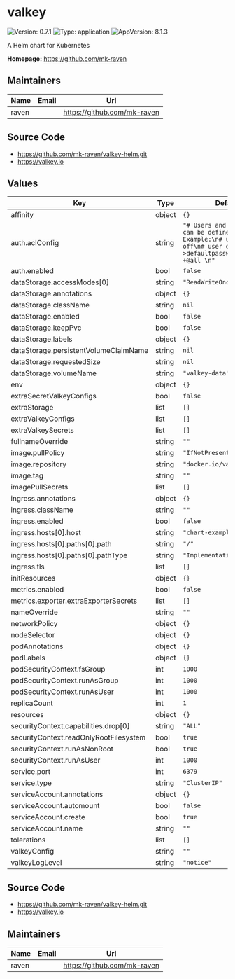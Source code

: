 # valkey

![Version: 0.7.1](https://img.shields.io/badge/Version-0.7.1-informational?style=flat-square) ![Type: application](https://img.shields.io/badge/Type-application-informational?style=flat-square) ![AppVersion: 8.1.3](https://img.shields.io/badge/AppVersion-8.1.3-informational?style=flat-square)

A Helm chart for Kubernetes

**Homepage:** <https://github.com/mk-raven>

## Maintainers

| Name | Email | Url |
| ---- | ------ | --- |
| raven |  | <https://github.com/mk-raven> |

## Source Code

* <https://github.com/mk-raven/valkey-helm.git>
* <https://valkey.io>

## Values

| Key | Type | Default | Description |
|-----|------|---------|-------------|
| affinity | object | `{}` |  |
| auth.aclConfig | string | `"# Users and permissions can be defined here\n# Example:\n# user default off\n# user default on >defaultpassword ~*  &* +@all \n"` |  |
| auth.enabled | bool | `false` |  |
| dataStorage.accessModes[0] | string | `"ReadWriteOnce"` |  |
| dataStorage.annotations | object | `{}` |  |
| dataStorage.className | string | `nil` |  |
| dataStorage.enabled | bool | `false` |  |
| dataStorage.keepPvc | bool | `false` |  |
| dataStorage.labels | object | `{}` |  |
| dataStorage.persistentVolumeClaimName | string | `nil` |  |
| dataStorage.requestedSize | string | `nil` |  |
| dataStorage.volumeName | string | `"valkey-data"` |  |
| env | object | `{}` |  |
| extraSecretValkeyConfigs | bool | `false` |  |
| extraStorage | list | `[]` |  |
| extraValkeyConfigs | list | `[]` |  |
| extraValkeySecrets | list | `[]` |  |
| fullnameOverride | string | `""` |  |
| image.pullPolicy | string | `"IfNotPresent"` |  |
| image.repository | string | `"docker.io/valkey/valkey"` |  |
| image.tag | string | `""` |  |
| imagePullSecrets | list | `[]` |  |
| ingress.annotations | object | `{}` |  |
| ingress.className | string | `""` |  |
| ingress.enabled | bool | `false` |  |
| ingress.hosts[0].host | string | `"chart-example.local"` |  |
| ingress.hosts[0].paths[0].path | string | `"/"` |  |
| ingress.hosts[0].paths[0].pathType | string | `"ImplementationSpecific"` |  |
| ingress.tls | list | `[]` |  |
| initResources | object | `{}` |  |
| metrics.enabled | bool | `false` |  |
| metrics.exporter.extraExporterSecrets | list | `[]` |  |
| nameOverride | string | `""` |  |
| networkPolicy | object | `{}` |  |
| nodeSelector | object | `{}` |  |
| podAnnotations | object | `{}` |  |
| podLabels | object | `{}` |  |
| podSecurityContext.fsGroup | int | `1000` |  |
| podSecurityContext.runAsGroup | int | `1000` |  |
| podSecurityContext.runAsUser | int | `1000` |  |
| replicaCount | int | `1` |  |
| resources | object | `{}` |  |
| securityContext.capabilities.drop[0] | string | `"ALL"` |  |
| securityContext.readOnlyRootFilesystem | bool | `true` |  |
| securityContext.runAsNonRoot | bool | `true` |  |
| securityContext.runAsUser | int | `1000` |  |
| service.port | int | `6379` |  |
| service.type | string | `"ClusterIP"` |  |
| serviceAccount.annotations | object | `{}` |  |
| serviceAccount.automount | bool | `false` |  |
| serviceAccount.create | bool | `true` |  |
| serviceAccount.name | string | `""` |  |
| tolerations | list | `[]` |  |
| valkeyConfig | string | `""` |  |
| valkeyLogLevel | string | `"notice"` |  |


## Source Code

* <https://github.com/mk-raven/valkey-helm.git>
* <https://valkey.io>

## Maintainers

| Name | Email | Url |
| ---- | ------ | --- |
| raven |  | <https://github.com/mk-raven> |